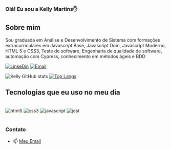 ### Olá! Eu sou a Kelly Martins✋

## Sobre mim
Sou graduada em Análise e Desenvolvimento de Sistema com formações extracurriculares em Javascript Base, Javascript Dom, Javascript Moderno, HTML 5 e CSS3, Teste de software, Engenharia de qualidade de software, automação com Cypress, conhecimento em métodos ágeis e BDD

[![LinkeDin](https://img.shields.io/badge/LinkedIn-0077B5?style=for-the-badge&logo=linkedin&logoColor=white)](https://www.linkedin.com/in/kelly-rrmartins/)
[![Email](https://img.shields.io/badge/Instagram-E4405F?style=for-the-badge&logo=instagram&logoColor=white)](https://instagram.com/kellyrrmartins)

![Kelly GitHub stats](https://github-readme-stats.vercel.app/api?username=kellyrmartins&show_icons=true&theme=merko)
[![Top Langs](https://github-readme-stats.vercel.app/api/top-langs/?username=kellyrmartin&layout=compact)](https://github.com/kellyrmartins/github-readme-stats)


## Tecnologias que eu uso no meu dia

<div style="display: inline_block" ><br/>
  <img align="center" alt="html5" src="https://img.shields.io/badge/HTML5-E34F26?style=for-the-badge&logo=html5&logoColor=white"/>
  <img align="center" alt="css3" src="https://img.shields.io/badge/CSS3-1572B6?style=for-the-badge&logo=css3&logoColor=white"/>
  <img align="center" alt="javascript" src="https://img.shields.io/badge/JavaScript-323330?style=for-the-badge&logo=javascript&logoColor=F7DF1E"/>
  <img align="center" alt="jest" src="https://img.shields.io/badge/Jest-323330?style=for-the-badge&logo=Jest&logoColor=white"/>
</div> <br/>



### Contato
- 📫 [Meu Email](kellyrdrmartins@gmail.com) <br/>
